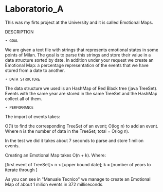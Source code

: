 ﻿# Laboratorio_A
This was my firts project at the University and it is called Emotional Maps.


DESCRIPTION

    • GOAL
      
We are given a text file with strings that represents emotional states in some points of Milan. The goal is to parse this strings and store their value in a data structure sorted by date. In addition under your request we create an Emotional Map: a percentage representation of the events that we have stored from a date to another. 


    • DATA STRUCTURE 
      
The data structure we used is an HashMap of Red Black tree (java TreeSet). Events with the same year are stored in the same TreeSet and the HashMap collect all of them. 

    • PERFORMANCE
      
The import of events takes:

O(1) to find the corresponding TreeSet of an event;
O(log n) to add an event. Where n is the number of data in the TreeSet;
total = O(log n).

In the test we did it takes about 7 seconds to parse and store 1 milion events.

	
Creating an Emotional Map takes O(n + k). Where: 

[first event of TreeSet]< n < [upper bound date]; 
k = [number of years to iterate through ]
	
As you can see in "Manuale Tecnico" we manage to create an Emotional Map of about 1 milion events in 372 milliseconds.
